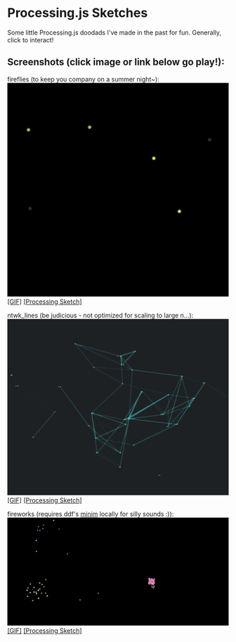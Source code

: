 # Processing.js Sketches

Some little Processing.js doodads I've made in the past for fun. Generally, click to interact!

## Screenshots (click image or link below go play!):

fireflies (to keep you company on a summer night~):
<br>
![fireflies](https://github.com/miranhpark/processing/blob/master/screenshots/fireflies.png) 
<br>
[\[GIF\]](https://gfycat.com/PersonalVibrantDeermouse) [\[Processing Sketch\]](https://www.openprocessing.org/sketch/510548)

ntwk_lines (be judicious - not optimized for scaling to large n...):
<br>
![ntwk_lines](https://github.com/miranhpark/processing/blob/master/screenshots/ntwk_lines.png)
<br>
[\[GIF\]](https://gfycat.com/HorribleScentedBull) [\[Processing Sketch\]](https://www.openprocessing.org/sketch/510550)
   
fireworks (requires ddf's [minim](https://github.com/ddf/Minim) locally for silly sounds :)):
<br>
![fireworks](https://github.com/miranhpark/processing/blob/master/screenshots/fireworks.png)
<br>
[\[GIF\]](https://gfycat.com/UntimelyCheapHarlequinbug) [\[Processing Sketch\]](https://www.openprocessing.org/sketch/510547)
